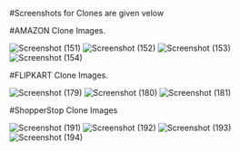#Screenshots for Clones are given velow

#AMAZON Clone Images.

![Screenshot (151)](https://github.com/vidhiagrawa/HTML-CSS-Projects/assets/163636860/e806d83f-2c1d-4486-bc82-6cddf591dcf2)
![Screenshot (152)](https://github.com/vidhiagrawa/HTML-CSS-Projects/assets/163636860/0d492187-7dd6-4b5c-84a1-cdc60f4b5e73)
![Screenshot (153)](https://github.com/vidhiagrawa/HTML-CSS-Projects/assets/163636860/56eb0fff-15f0-45b6-b000-e76ff84dc913)
![Screenshot (154)](https://github.com/vidhiagrawa/HTML-CSS-Projects/assets/163636860/a02c9ad1-aea8-4daa-97f3-7ad340054c92)





#FLIPKART Clone Images.

![Screenshot (179)](https://github.com/vidhiagrawa/HTML-CSS-Projects/assets/163636860/fe083a2b-94bf-454d-8f0f-dd0db9cfa0d7)
![Screenshot (180)](https://github.com/vidhiagrawa/HTML-CSS-Projects/assets/163636860/431b742c-ca28-4ba4-a5b8-de2af5552d93)
![Screenshot (181)](https://github.com/vidhiagrawa/HTML-CSS-Projects/assets/163636860/c57de4c4-7203-41a6-8256-983c5626a0ea)


#ShopperStop Clone Images

![Screenshot (191)](https://github.com/vidhiagrawa/HTML-CSS-Projects/assets/163636860/e9ee7c86-d217-4c5c-beab-c8bc6a0bae3f)
![Screenshot (192)](https://github.com/vidhiagrawa/HTML-CSS-Projects/assets/163636860/75b013b0-5abf-4691-a757-e524adaa5a87)
![Screenshot (193)](https://github.com/vidhiagrawa/HTML-CSS-Projects/assets/163636860/1d6a232d-e0ad-4409-b222-f02b13b88c89)
![Screenshot (194)](https://github.com/vidhiagrawa/HTML-CSS-Projects/assets/163636860/f37096d0-eb55-49c3-80d8-44a82946d9d3)




